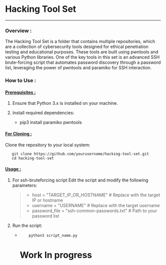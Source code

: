 # Hacking Tool Set 
------------------------

### Overview :
The Hacking Tool Set is a folder that contains multiple repositories, which are a collection of cybersecurity tools designed for ethical penetration testing and educational purposes. These tools are built using pwntools and various Python libraries. One of the key tools in this set is an advanced SSH brute-forcing script that automates password discovery through a password list, leveraging the power of pwntools and paramiko for SSH interaction.

### How to Use :
#### <ins>  Prerequisites : </ins>
1. Ensure that Python 3.x is installed on your machine.
2. Install required dependencies:

     - pip3 install paramiko pwntools
  
#### <ins>   For Cloning : </ins>
Clone the repository to your local system:

       git clone https://github.com/yourusername/hacking-tool-set.git
       cd hacking-tool-set

#### <ins>   Usage : </ins>
1. For ssh-bruteforcing script
   Edit the script and modify the following parameters:
   > - host = "TARGET_IP_OR_HOSTNAME"  # Replace with the target IP or hostname
   > - username = "USERNAME"  # Replace with the target username
   > - password_file = "ssh-common-passwords.txt"  # Path to your password list
2. Run the script:
    -         python3 script_name.py
  
      # Work In progress

